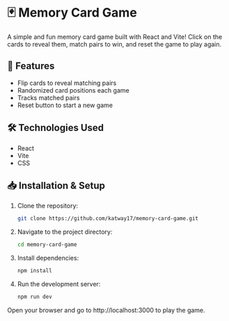 # 🃏 Memory Card Game  

A simple and fun memory card game built with React and Vite! Click on the cards to reveal them, match pairs to win, and reset the game to play again.  

## 📌 Features  
- Flip cards to reveal matching pairs  
- Randomized card positions each game  
- Tracks matched pairs  
- Reset button to start a new game  

## 🛠️ Technologies Used  
- React  
- Vite  
- CSS  

## 📥 Installation & Setup  
1. Clone the repository:  
   ```bash
   git clone https://github.com/katway17/memory-card-game.git

2. Navigate to the project directory:
   ```bash
   cd memory-card-game

3. Install dependencies:
   ```bash
   npm install

4. Run the development server:
   ```bash
   npm run dev

Open your browser and go to http://localhost:3000 to play the game.

